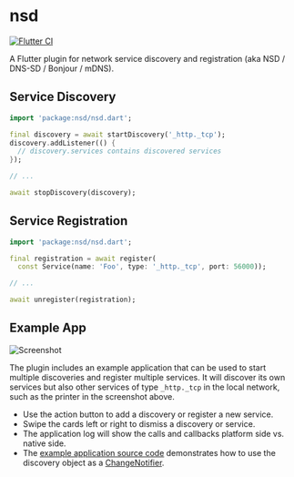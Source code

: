 # nsd

[![Flutter CI](https://github.com/sebastianhaberey/nsd/actions/workflows/flutter-ci.yml/badge.svg)](https://github.com/sebastianhaberey/nsd/actions/workflows/flutter-ci.yml)

A Flutter plugin for network service discovery and registration (aka NSD / DNS-SD / Bonjour / mDNS).

## Service Discovery

```dart
import 'package:nsd/nsd.dart';

final discovery = await startDiscovery('_http._tcp');
discovery.addListener(() {
  // discovery.services contains discovered services
});

// ...

await stopDiscovery(discovery);
```

## Service Registration

```dart
import 'package:nsd/nsd.dart';

final registration = await register(
  const Service(name: 'Foo', type: '_http._tcp', port: 56000));

// ...

await unregister(registration);
```

## Example App

![Screenshot](https://github.com/sebastianhaberey/nsd/blob/main/documentation/images/screenshot.png)

The plugin includes an example application that can be used to start multiple discoveries 
and register multiple services. It will discover its own services but also other services of type
`_http._tcp` in the local network, such as the printer in the screenshot above. 

- Use the action button to add a discovery or register a new service.
- Swipe the cards left or right to dismiss a discovery or service.
- The application log will show the calls and callbacks platform side vs. native side.
- The [example application source code](example/lib/main.dart) demonstrates how to use the 
  discovery object as a [ChangeNotifier](https://flutter.dev/docs/development/data-and-backend/state-mgmt/simple).